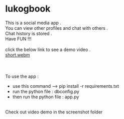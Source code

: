 # lukogbook <br/>
This is a social media app .<br/> You can view other profiles and chat with others .<br/> Chat history is stored . <br/> Have FUN !!! <br/><br/>
click the below link to see a demo video .<br/>
[short.webm](https://user-images.githubusercontent.com/78438261/181930643-ebea7f9e-9d07-4a4a-8eb7-cc599a5531cb.webm)<br/>
<br/>
<br/>
<br/>
To use the app :<br/>
  * use this command --> pip install -r requirements.txt <br/>
  * run the python file : dbconfig.py <br/>
  * then run the python file : app.py <br/>
<br/>
Check out video demo in the screenshot folder <br/>






